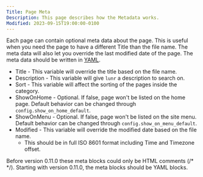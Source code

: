 ```yaml
---
Title: Page Meta
Description: This page describes how the Metadata works.
Modified: 2023-09-15T19:00:00-0100
---
```


Each page can contain optional meta data about the page. This is useful when you need the page to have a different
Title than the file name. The meta data will also let you override the last modified date of the page. The meta data
should be written in [YAML](https://yaml.org/spec/1.2.2/).

- Title - This variable will override the title based on the file name.
- Description - This variable will give `lunr` a description to search on.
- Sort - This variable will affect the sorting of the pages inside the category.
- ShowOnHome - Optional. If false, page won't be listed on the home page. Default behavior can be changed through `config.show_on_home_default`.
- ShowOnMenu - Optional. If false, page won't be listed on the site menu. Default behavior can be changed through `config.show_on_menu_default`.
- Modified - This variable will override the modified date based on the file name.
  - This should be in full ISO 8601 format including Time and Timezone offset.

Before version 0.11.0 these meta blocks could only be HTML comments (/\* \*/).
Starting with version 0.11.0, the meta blocks should be YAML blocks.
